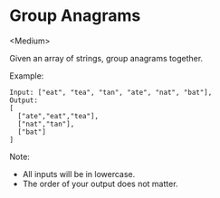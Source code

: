 # Group Anagrams

\<Medium>

Given an array of strings, group anagrams together.

Example:

```
Input: ["eat", "tea", "tan", "ate", "nat", "bat"],
Output:
[
  ["ate","eat","tea"],
  ["nat","tan"],
  ["bat"]
]
```

Note:
- All inputs will be in lowercase.
- The order of your output does not matter.
